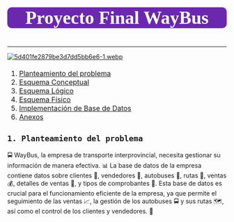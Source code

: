 # <p style="background-color:#6b28af;font-family:newtimeroman;color:#ffffff;font-size:150%;text-align:center;border-radius:10px 10px;">Proyecto Final WayBus</p>
---

[![5d401fe2879be3d7dd5bb6e6-1.webp](https://i.postimg.cc/fR0mfydt/5d401fe2879be3d7dd5bb6e6-1.webp)](https://postimg.cc/VJmJYYDm)

<div class="alert alert-block alert-info" style="margin-top: 20px">

<font size = 3>
    
1. <a href="#sec_1">Planteamiento del problema</a>  
2. <a href="#sec_2">Esquema Conceptual</a>  
3. <a href="#sec_3">Esquema Lógico</a>  
4. <a href="#sec_4">Esquema Físico</a>  
5. <a href="#sec_5">Implementación de Base de Datos</a>  
6. <a href="#sec_6">Anexos</a>     

</font>
</div>

<a id='sec_1'></a>
## `1. Planteamiento del problema`

🚍 WayBus, la empresa de transporte interprovincial, necesita gestionar su información de manera efectiva. 📊 La base de datos de la empresa contiene datos sobre clientes 👥, vendedores 💼, autobuses 🚌, rutas 📍, ventas 💰, detalles de ventas 📝, y tipos de comprobantes 🧾. Esta base de datos es crucial para el funcionamiento eficiente de la empresa, ya que permite el seguimiento de las ventas 📈, la gestión de los autobuses 🚍 y sus rutas 🗺️, así como el control de los clientes y vendedores. 🔄
